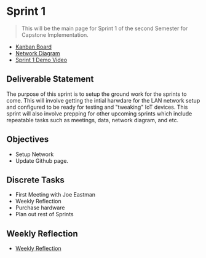 # Sprint 1
> This will be the main page for Sprint 1 of the second Semester for Capstone Implementation.

* [Kanban Board](https://github.com/users/seabar24/projects/3)
* [Network Diagram](https://drive.google.com/file/d/1zrc5vB-Zh1cNHJ6gfCdMh-HSubxW-pPK/view?usp=sharing)
* [Sprint 1 Demo Video](https://drive.google.com/file/d/1J9v1DrUuI9cMz4e0QE3MaDLuEb69AqP7/view?usp=sharing)

## Deliverable Statement
The purpose of this sprint is to setup the ground work for the sprints to come. This will involve getting the intial harwdare for the LAN network setup and configured to be ready for testing and "tweaking" IoT devices. This sprint will also involve prepping for other upcoming sprints which include repeatable tasks such as meetings, data, network diagram, and etc.
## Objectives
- Setup Network
- Update Github page.
## Discrete Tasks
- First Meeting with Joe Eastman
- Weekly Reflection
- Purchase hardware
- Plan out rest of Sprints

## Weekly Reflection
- [Weekly Reflection](https://github.com/seabar24/Capstone/wiki/Weekly-Reflection)

